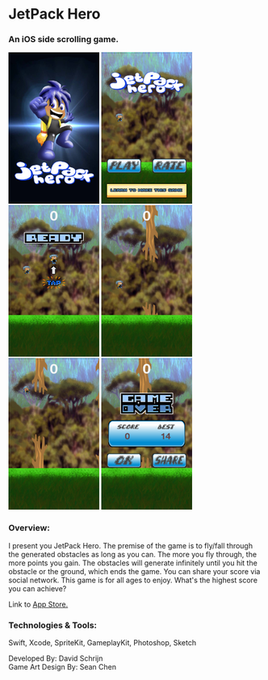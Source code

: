 # JetPack Hero

### An iOS side scrolling game.

<img src="https://github.com/dschrijn/JetPack-Hero/blob/master/JetPackHero/images/image_launch.png" width="180" height="300"> <img src="https://github.com/dschrijn/JetPack-Hero/blob/master/JetPackHero/images/jp1.PNG" width="180" height="300"> <img src="https://github.com/dschrijn/JetPack-Hero/blob/master/JetPackHero/images/jp2.PNG" width="180" height="300"> <img src="https://github.com/dschrijn/JetPack-Hero/blob/master/JetPackHero/images/jp3.jpg" width="180" height="300"> <img src="https://github.com/dschrijn/JetPack-Hero/blob/master/JetPackHero/images/jp4.PNG" width="180" height="300"> <img src="https://github.com/dschrijn/JetPack-Hero/blob/master/JetPackHero/images/jp5.PNG" width="180" height="300">


### Overview:


I present you JetPack Hero. The premise of the game is to fly/fall through the generated obstacles as long as you can. The more you fly through, the more points you gain. The obstacles will generate infinitely until you hit the obstacle or the ground, which ends the game. You can share your score via social network. This game is for all ages to enjoy. What's the highest score you can achieve?

Link to [App Store.](https://itunes.apple.com/us/app/jetpackhero-a-game-for-all-ages/id1233852917?mt=8)

### Technologies & Tools:

Swift, Xcode, SpriteKit, GameplayKit, Photoshop, Sketch

Developed By: David Schrijn<br/>Game Art Design By: Sean Chen
